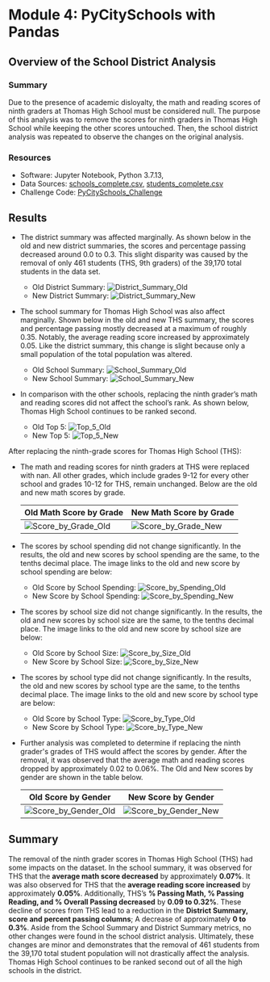 # Module 4: PyCitySchools with Pandas

## Overview of the School District Analysis

### Summary
Due to the presence of academic disloyalty, the math and reading scores of ninth graders at Thomas High School must be considered null. The purpose of this analysis was to remove the scores for ninth graders in Thomas High School while keeping the other scores untouched. Then, the school district analysis was repeated to observe the changes on the original analysis.  

### Resources
* Software: Jupyter Notebook, Python 3.7.13,
* Data Sources: [schools_complete.csv](https://github.com/daniel-sh-au/UofT_DataBC_Module04_school-district-analysis/blob/main/Resources/schools_complete.csv), [students_complete.csv](https://github.com/daniel-sh-au/UofT_DataBC_Module04_school-district-analysis/blob/main/Resources/students_complete.csv)
* Challenge Code: [PyCitySchools_Challenge](https://github.com/daniel-sh-au/UofT_DataBC_Module04_school-district-analysis/blob/main/PyCitySchools_Challenge.ipynb)

## Results
* The district summary was affected marginally. As shown below in the old and new district summaries, the scores and percentage passing decreased around 0.0 to 0.3. This slight disparity was caused by the removal of only 461 students (THS, 9th graders) of the 39,170 total students in the data set. 
  * Old District Summary: ![District_Summary_Old](https://github.com/daniel-sh-au/UofT_DataBC_Module04_school-district-analysis/blob/main/Resources/results_district_sum_old.PNG)
  * New District Summary: ![District_Summary_New](https://github.com/daniel-sh-au/UofT_DataBC_Module04_school-district-analysis/blob/main/Resources/results_district_sum_new.PNG)

* The school summary for Thomas High School was also affect marginally. Shown below in the old and new THS summary, the scores and percentage passing mostly decreased at a maximum of roughly 0.35. Notably, the average reading score increased by approximately 0.05. Like the district summary, this change is slight because only a small population of the total population was altered. 
  * Old School Summary: ![School_Summary_Old](https://github.com/daniel-sh-au/UofT_DataBC_Module04_school-district-analysis/blob/main/Resources/results_school_sum_old.PNG)
  * New School Summary: ![School_Summary_New](https://github.com/daniel-sh-au/UofT_DataBC_Module04_school-district-analysis/blob/main/Resources/results_school_sum_new.PNG)

* In comparison with the other schools, replacing the ninth grader’s math and reading scores did not affect the school’s rank. As shown below, Thomas High School continues to be ranked second. 
  * Old Top 5: ![Top_5_Old](https://github.com/daniel-sh-au/UofT_DataBC_Module04_school-district-analysis/blob/main/Resources/results_top5_old.PNG)
  * New Top 5: ![Top_5_New](https://github.com/daniel-sh-au/UofT_DataBC_Module04_school-district-analysis/blob/main/Resources/results_top5_new.PNG)

After replacing the ninth-grade scores for Thomas High School (THS):
* The math and reading scores for ninth graders at THS were replaced with nan. All other grades, which include grades 9-12 for every other school and grades 10-12 for THS, remain unchanged. Below are the old and new math scores by grade. 

  | Old Math Score by Grade | New Math Score by Grade |
  | ----------------------- | ----------------------- |
  | ![Score_by_Grade_Old](https://github.com/daniel-sh-au/UofT_DataBC_Module04_school-district-analysis/blob/main/Resources/results_score_by_grade_old.PNG)| ![Score_by_Grade_New](https://github.com/daniel-sh-au/UofT_DataBC_Module04_school-district-analysis/blob/main/Resources/results_score_by_grade_new.PNG) |

* The scores by school spending did not change significantly. In the results, the old and new scores by school spending are the same, to the tenths decimal place. The image links to the old and new score by school spending are below: 
  * Old Score by School Spending: ![Score_by_Spending_Old](https://github.com/daniel-sh-au/UofT_DataBC_Module04_school-district-analysis/blob/main/Resources/results_score_by_spending_old.PNG)
  * New Score by School Spending: ![Score_by_Spending_New](https://github.com/daniel-sh-au/UofT_DataBC_Module04_school-district-analysis/blob/main/Resources/results_score_by_spending_new.PNG)

* The scores by school size did not change significantly. In the results, the old and new scores by school size are the same, to the tenths decimal place. The image links to the old and new score by school size are below: 
  * Old Score by School Size: ![Score_by_Size_Old](https://github.com/daniel-sh-au/UofT_DataBC_Module04_school-district-analysis/blob/main/Resources/results_score_by_size_old.PNG)
  * New Score by School Size: ![Score_by_Size_New](https://github.com/daniel-sh-au/UofT_DataBC_Module04_school-district-analysis/blob/main/Resources/results_score_by_size_new.PNG)

* The scores by school type did not change significantly. In the results, the old and new scores by school type are the same, to the tenths decimal place. The image links to the old and new score by school type are below: 
  * Old Score by School Type: ![Score_by_Type_Old](https://github.com/daniel-sh-au/UofT_DataBC_Module04_school-district-analysis/blob/main/Resources/results_score_by_type_old.PNG)
  * New Score by School Type: ![Score_by_Type_New](https://github.com/daniel-sh-au/UofT_DataBC_Module04_school-district-analysis/blob/main/Resources/results_score_by_type_new.PNG)

* Further analysis was completed to determine if replacing the ninth grader's grades of THS would affect the scores by gender. After the removal, it was observed that the average math and reading scores dropped by approximately 0.02 to 0.06%. The Old and New scores by gender are shown in the table below. 

  | Old Score by Gender | New Score by Gender |
  | ------------------- | ------------------- |
  | ![Score_by_Gender_Old](https://github.com/daniel-sh-au/UofT_DataBC_Module04_school-district-analysis/blob/main/Resources/results_score_by_gender_old.PNG) | ![Score_by_Gender_New](https://github.com/daniel-sh-au/UofT_DataBC_Module04_school-district-analysis/blob/main/Resources/results_score_by_gender_new.PNG)

## Summary
The removal of the ninth grader scores in Thomas High School (THS) had some impacts on the dataset. In the school summary, it was observed for THS that the **average math score decreased** by approximately **0.07%**. It was also observed for THS that the **average reading score increased** by approximately **0.05%**. Additionally, THS’s **% Passing Math, % Passing Reading, and % Overall Passing decreased** by **0.09 to 0.32%**. These decline of scores from THS lead to a reduction in the **District Summary, score and percent passing columns**; A decrease of approximately **0 to 0.3%**. Aside from the School Summary and District Summary metrics, no other changes were found in the school district analysis. Ultimately, these changes are minor and demonstrates that the removal of 461 students from the 39,170 total student population will not drastically affect the analysis. Thomas High School continues to be ranked second out of all the high schools in the district. 
